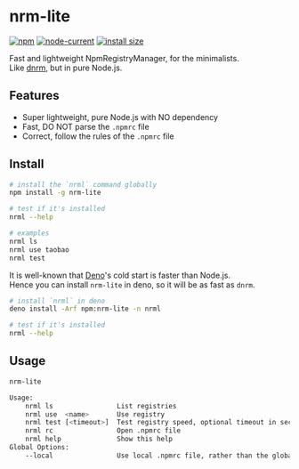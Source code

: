 # nrm-lite

[![npm](https://img.shields.io/npm/v/nrm-lite)](https://www.npmjs.com/package/nrm-lite)
[![node-current](https://img.shields.io/node/v/nrm-lite)](https://nodejs.dev/)
[![install size](https://packagephobia.com/badge?p=nrm-lite)](https://packagephobia.com/result?p=nrm-lite)

Fast and lightweight NpmRegistryManager, for the minimalists.  
Like [dnrm](https://github.com/markthree/dnrm), but in pure Node.js.

## Features

-   Super lightweight, pure Node.js with NO dependency
-   Fast, DO NOT parse the `.npmrc` file
-   Correct, follow the rules of the `.npmrc` file

## Install

```sh
# install the `nrml` command globally
npm install -g nrm-lite

# test if it's installed
nrml --help

# examples
nrml ls
nrml use taobao
nrml test
```

It is well-known that [Deno](https://deno.com/)'s cold start is faster than Node.js.  
Hence you can install `nrm-lite` in deno, so it will be as fast as `dnrm`.

```sh
# install `nrml` in deno
deno install -Arf npm:nrm-lite -n nrml

# test if it's installed
nrml --help
```

## Usage

```sh
nrm-lite

Usage:
    nrml ls                List registries
    nrml use  <name>       Use registry
    nrml test [<timeout>]  Test registry speed, optional timeout in second (default: 2)
    nrml rc                Open .npmrc file
    nrml help              Show this help
Global Options:
    --local                Use local .npmrc file, rather than the global one (default: false)
```

